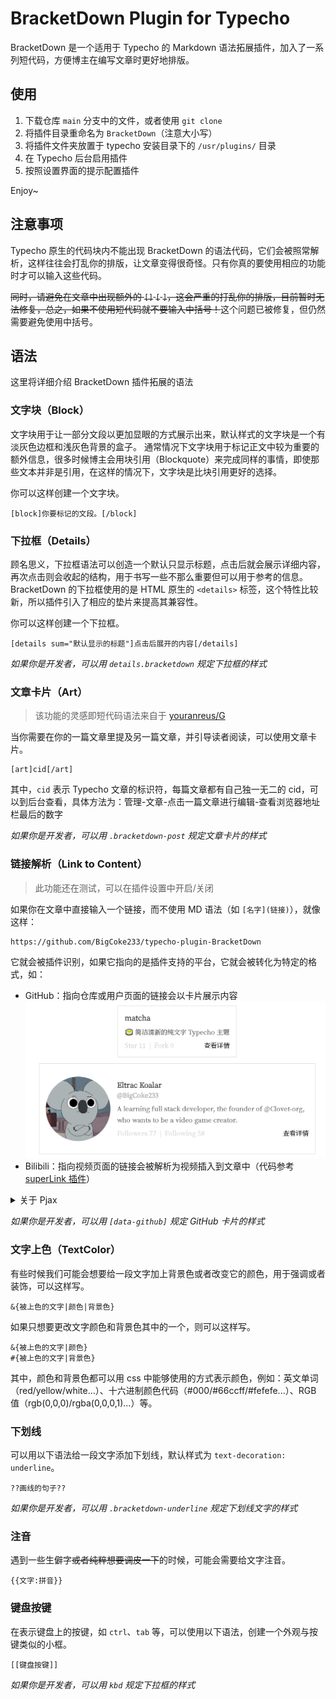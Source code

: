 # BracketDown Plugin for Typecho

BracketDown 是一个适用于 Typecho 的 Markdown 语法拓展插件，加入了一系列短代码，方便博主在编写文章时更好地排版。

## 使用

1. 下载仓库 `main` 分支中的文件，或者使用 `git clone`
2. 将插件目录重命名为 `BracketDown`（注意大小写）
3. 将插件文件夹放置于 typecho 安装目录下的 `/usr/plugins/` 目录
4. 在 Typecho 后台启用插件
5. 按照设置界面的提示配置插件

Enjoy~

## 注意事项

Typecho 原生的代码块内不能出现 BracketDown 的语法代码，它们会被照常解析，这样往往会打乱你的排版，让文章变得很奇怪。只有你真的要使用相应的功能时才可以输入这些代码。

~~同时，请避免在文章中出现额外的 `[]` `[` `]`，这会严重的打乱你的排版，目前暂时无法修复，总之，如果不使用短代码就不要输入中括号！~~这个问题已被修复，但仍然需要避免使用中括号。

## 语法

这里将详细介绍 BracketDown 插件拓展的语法

### 文字块（Block）

文字块用于让一部分文段以更加显眼的方式展示出来，默认样式的文字块是一个有淡灰色边框和浅灰色背景的盒子。
通常情况下文字块用于标记正文中较为重要的额外信息，很多时候博主会用块引用（Blockquote）来完成同样的事情，即使那些文本并非是引用，在这样的情况下，文字块是比块引用更好的选择。

你可以这样创建一个文字块。

```
[block]你要标记的文段。[/block]
```

### 下拉框（Details）

顾名思义，下拉框语法可以创造一个默认只显示标题，点击后就会展示详细内容，再次点击则会收起的结构，用于书写一些不那么重要但可以用于参考的信息。
BracketDown 的下拉框使用的是 HTML 原生的 `<details>` 标签，这个特性比较新，所以插件引入了相应的垫片来提高其兼容性。

你可以这样创建一个下拉框。

```
[details sum="默认显示的标题"]点击后展开的内容[/details]
```

*如果你是开发者，可以用 `details.bracketdown` 规定下拉框的样式*

### 文章卡片（Art）

> 该功能的灵感即短代码语法来自于 [youranreus/G](https://github.com/youranreus/G)

当你需要在你的一篇文章里提及另一篇文章，并引导读者阅读，可以使用文章卡片。

```
[art]cid[/art]
```

其中，`cid` 表示 Typecho 文章的标识符，每篇文章都有自己独一无二的 cid，可以到后台查看，具体方法为：管理-文章-点击一篇文章进行编辑-查看浏览器地址栏最后的数字

*如果你是开发者，可以用 `.bracketdown-post` 规定文章卡片的样式*

### 链接解析（Link to Content）

> 此功能还在测试，可以在插件设置中开启/关闭

如果你在文章中直接输入一个链接，而不使用 MD 语法（如 `[名字](链接)`），就像这样：

```
https://github.com/BigCoke233/typecho-plugin-BracketDown
```

它就会被插件识别，如果它指向的是插件支持的平台，它就会被转化为特定的格式，如：

- GitHub：指向仓库或用户页面的链接会以卡片展示内容
![](docs/github-card.png)
- Bilibili：指向视频页面的链接会被解析为视频插入到文章中（代码参考 [superLink 插件](https://github.com/ShangJixin/Typecho-Plugin-superLink/)）

<details>
<summary>关于 Pjax</summary>

如果你的主题使用了 pjax，你可能需要设置回调函数才能正常使用这个功能。

```javascript
if($('[data-github]').length) { BracketDown.core() }
```

</details>

*如果你是开发者，可以用 `[data-github]` 规定 GitHub 卡片的样式*


### 文字上色（TextColor）

有些时候我们可能会想要给一段文字加上背景色或者改变它的颜色，用于强调或者装饰，可以这样写。

```
&{被上色的文字|颜色|背景色}
```

如果只想要更改文字颜色和背景色其中的一个，则可以这样写。

```
&{被上色的文字|颜色}
#{被上色的文字|背景色}
```

其中，颜色和背景色都可以用 css 中能够使用的方式表示颜色，例如：英文单词（red/yellow/white...）、十六进制颜色代码（#000/#66ccff/#fefefe...）、RGB 值（rgb(0,0,0)/rgba(0,0,0,1)...）等。

### 下划线

可以用以下语法给一段文字添加下划线，默认样式为 `text-decoration: underline`。

```
??画线的句子??
```

*如果你是开发者，可以用 `.bracketdown-underline` 规定下划线文字的样式*

### 注音

遇到一些生僻字~~或者纯粹想要调皮一下~~的时候，可能会需要给文字注音。

```
{{文字:拼音}}
```

### 键盘按键

在表示键盘上的按键，如 `ctrl`、`tab` 等，可以使用以下语法，创建一个外观与按键类似的小框。

```
[[键盘按键]]
```

*如果你是开发者，可以用 `kbd` 规定下拉框的样式*


